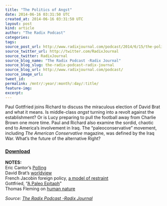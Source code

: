 ```yaml
---
title: "The Politics of Angst"
date: 2014-06-16 03:31:50 UTC
created_at: 2014-06-16 03:31:50 UTC
layout: post
kind: article
author: "The Radix Podcast"
categories: 
tags: 
source_post_url: http://www.radixjournal.com/podcast/2014/6/15/the-politics-of-angst
source_twitter_url: http://twitter.com/RadixJournal
source_twitter: RadixJournal
source_blog_name: "The Radix Podcast -Radix Journal"
source_blog_slug: the-radix-podcast-radix-journal
source_blog_url: http://www.radixjournal.com/podcast/
source_image_url: 
tweet_id:
permalink: /mntr/:year/:month/:day/:title/
feature-img: 
excerpt:
---
```

<p>Paul Gottfried joins Richard to discuss the miraculous election of David Brat and what it means. Is middle-class <em>angst</em> turning into a revolt against the establishment? Or is Lucy preparing to pull the football away from Charlie Brown one more time. Paul and Richard also examine the sordid, chaotic end to America’s involvement in Iraq. The “paleoconservative” movement, including <em>The American Conservative</em> magazine, was defined by the Iraq War. What’s the future of the alternative Right? </p>



<h3 id="download0"><a href="https://soundcloud.com/vanguard-podcast/the-politics-of-angst">Download</a></h3>

<p><strong>NOTES:</strong> <br>
Eric Cantor’s <a href="http://www.nationaljournal.com/politics/eric-cantor-s-pollster-tries-to-explain-why-his-survey-showed-cantor-up-34-points-20140611">Polling</a> <br>
David Brat’s <a href="http://www.huffingtonpost.com/2014/06/11/david-brat-hitler_n_5485103.html">worldview</a> <br>
French Jacobin foreign policy, <a href="http://en.wikipedia.org/wiki/Left-wing_nationalism">a model of restraint</a> <br>
Gottfried, “<a href="http://takimag.com/article/a_paleo_epitaph/print#axzz34lbw4KCi">A Paleo Epitaph</a>" <br>
Thomas Fleming on <a href="https://www.chroniclesmagazine.org/back-to-the-stone-age-iii--natural-men-a/">human nature</a></p><div class="">
    <i>Source: <a href="http://www.radixjournal.com/podcast/">The Radix Podcast -Radix Journal</a></i>
</div>
